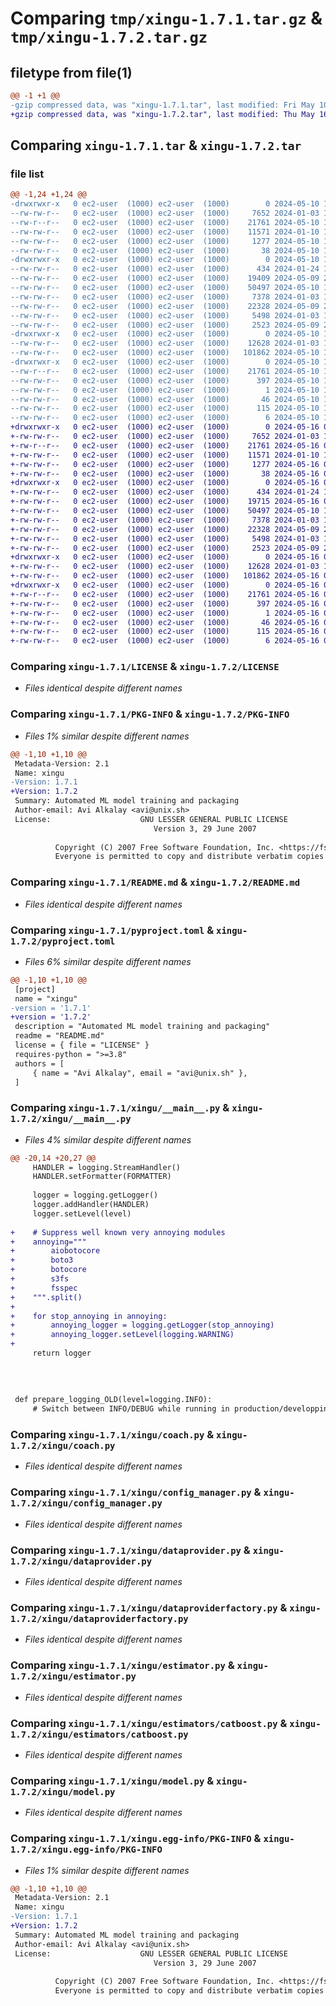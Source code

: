 # Comparing `tmp/xingu-1.7.1.tar.gz` & `tmp/xingu-1.7.2.tar.gz`

## filetype from file(1)

```diff
@@ -1 +1 @@
-gzip compressed data, was "xingu-1.7.1.tar", last modified: Fri May 10 13:22:03 2024, max compression
+gzip compressed data, was "xingu-1.7.2.tar", last modified: Thu May 16 01:22:08 2024, max compression
```

## Comparing `xingu-1.7.1.tar` & `xingu-1.7.2.tar`

### file list

```diff
@@ -1,24 +1,24 @@
-drwxrwxr-x   0 ec2-user  (1000) ec2-user  (1000)        0 2024-05-10 13:22:03.640466 xingu-1.7.1/
--rw-rw-r--   0 ec2-user  (1000) ec2-user  (1000)     7652 2024-01-03 19:20:34.000000 xingu-1.7.1/LICENSE
--rw-r--r--   0 ec2-user  (1000) ec2-user  (1000)    21761 2024-05-10 13:22:03.640466 xingu-1.7.1/PKG-INFO
--rw-rw-r--   0 ec2-user  (1000) ec2-user  (1000)    11571 2024-01-10 19:09:00.000000 xingu-1.7.1/README.md
--rw-rw-r--   0 ec2-user  (1000) ec2-user  (1000)     1277 2024-05-10 13:21:14.000000 xingu-1.7.1/pyproject.toml
--rw-rw-r--   0 ec2-user  (1000) ec2-user  (1000)       38 2024-05-10 13:22:03.640466 xingu-1.7.1/setup.cfg
-drwxrwxr-x   0 ec2-user  (1000) ec2-user  (1000)        0 2024-05-10 13:22:03.636466 xingu-1.7.1/xingu/
--rw-rw-r--   0 ec2-user  (1000) ec2-user  (1000)      434 2024-01-24 19:13:14.000000 xingu-1.7.1/xingu/__init__.py
--rw-rw-r--   0 ec2-user  (1000) ec2-user  (1000)    19409 2024-05-09 20:29:57.000000 xingu-1.7.1/xingu/__main__.py
--rw-rw-r--   0 ec2-user  (1000) ec2-user  (1000)    50497 2024-05-10 13:13:55.000000 xingu-1.7.1/xingu/coach.py
--rw-rw-r--   0 ec2-user  (1000) ec2-user  (1000)     7378 2024-01-03 19:20:34.000000 xingu-1.7.1/xingu/config_manager.py
--rw-rw-r--   0 ec2-user  (1000) ec2-user  (1000)    22328 2024-05-09 20:54:52.000000 xingu-1.7.1/xingu/dataprovider.py
--rw-rw-r--   0 ec2-user  (1000) ec2-user  (1000)     5498 2024-01-03 19:20:34.000000 xingu-1.7.1/xingu/dataproviderfactory.py
--rw-rw-r--   0 ec2-user  (1000) ec2-user  (1000)     2523 2024-05-09 20:50:35.000000 xingu-1.7.1/xingu/estimator.py
-drwxrwxr-x   0 ec2-user  (1000) ec2-user  (1000)        0 2024-05-10 13:22:03.636466 xingu-1.7.1/xingu/estimators/
--rw-rw-r--   0 ec2-user  (1000) ec2-user  (1000)    12628 2024-01-03 19:20:34.000000 xingu-1.7.1/xingu/estimators/catboost.py
--rw-rw-r--   0 ec2-user  (1000) ec2-user  (1000)   101862 2024-05-10 13:13:05.000000 xingu-1.7.1/xingu/model.py
-drwxrwxr-x   0 ec2-user  (1000) ec2-user  (1000)        0 2024-05-10 13:22:03.636466 xingu-1.7.1/xingu.egg-info/
--rw-r--r--   0 ec2-user  (1000) ec2-user  (1000)    21761 2024-05-10 13:22:03.000000 xingu-1.7.1/xingu.egg-info/PKG-INFO
--rw-rw-r--   0 ec2-user  (1000) ec2-user  (1000)      397 2024-05-10 13:22:03.000000 xingu-1.7.1/xingu.egg-info/SOURCES.txt
--rw-rw-r--   0 ec2-user  (1000) ec2-user  (1000)        1 2024-05-10 13:22:03.000000 xingu-1.7.1/xingu.egg-info/dependency_links.txt
--rw-rw-r--   0 ec2-user  (1000) ec2-user  (1000)       46 2024-05-10 13:22:03.000000 xingu-1.7.1/xingu.egg-info/entry_points.txt
--rw-rw-r--   0 ec2-user  (1000) ec2-user  (1000)      115 2024-05-10 13:22:03.000000 xingu-1.7.1/xingu.egg-info/requires.txt
--rw-rw-r--   0 ec2-user  (1000) ec2-user  (1000)        6 2024-05-10 13:22:03.000000 xingu-1.7.1/xingu.egg-info/top_level.txt
+drwxrwxr-x   0 ec2-user  (1000) ec2-user  (1000)        0 2024-05-16 01:22:08.088120 xingu-1.7.2/
+-rw-rw-r--   0 ec2-user  (1000) ec2-user  (1000)     7652 2024-01-03 19:20:34.000000 xingu-1.7.2/LICENSE
+-rw-r--r--   0 ec2-user  (1000) ec2-user  (1000)    21761 2024-05-16 01:22:08.088120 xingu-1.7.2/PKG-INFO
+-rw-rw-r--   0 ec2-user  (1000) ec2-user  (1000)    11571 2024-01-10 19:09:00.000000 xingu-1.7.2/README.md
+-rw-rw-r--   0 ec2-user  (1000) ec2-user  (1000)     1277 2024-05-16 01:21:25.000000 xingu-1.7.2/pyproject.toml
+-rw-rw-r--   0 ec2-user  (1000) ec2-user  (1000)       38 2024-05-16 01:22:08.088120 xingu-1.7.2/setup.cfg
+drwxrwxr-x   0 ec2-user  (1000) ec2-user  (1000)        0 2024-05-16 01:22:08.088120 xingu-1.7.2/xingu/
+-rw-rw-r--   0 ec2-user  (1000) ec2-user  (1000)      434 2024-01-24 19:13:14.000000 xingu-1.7.2/xingu/__init__.py
+-rw-rw-r--   0 ec2-user  (1000) ec2-user  (1000)    19715 2024-05-16 01:21:08.000000 xingu-1.7.2/xingu/__main__.py
+-rw-rw-r--   0 ec2-user  (1000) ec2-user  (1000)    50497 2024-05-10 13:13:55.000000 xingu-1.7.2/xingu/coach.py
+-rw-rw-r--   0 ec2-user  (1000) ec2-user  (1000)     7378 2024-01-03 19:20:34.000000 xingu-1.7.2/xingu/config_manager.py
+-rw-rw-r--   0 ec2-user  (1000) ec2-user  (1000)    22328 2024-05-09 20:54:52.000000 xingu-1.7.2/xingu/dataprovider.py
+-rw-rw-r--   0 ec2-user  (1000) ec2-user  (1000)     5498 2024-01-03 19:20:34.000000 xingu-1.7.2/xingu/dataproviderfactory.py
+-rw-rw-r--   0 ec2-user  (1000) ec2-user  (1000)     2523 2024-05-09 20:50:35.000000 xingu-1.7.2/xingu/estimator.py
+drwxrwxr-x   0 ec2-user  (1000) ec2-user  (1000)        0 2024-05-16 01:22:08.088120 xingu-1.7.2/xingu/estimators/
+-rw-rw-r--   0 ec2-user  (1000) ec2-user  (1000)    12628 2024-01-03 19:20:34.000000 xingu-1.7.2/xingu/estimators/catboost.py
+-rw-rw-r--   0 ec2-user  (1000) ec2-user  (1000)   101862 2024-05-16 01:14:37.000000 xingu-1.7.2/xingu/model.py
+drwxrwxr-x   0 ec2-user  (1000) ec2-user  (1000)        0 2024-05-16 01:22:08.088120 xingu-1.7.2/xingu.egg-info/
+-rw-r--r--   0 ec2-user  (1000) ec2-user  (1000)    21761 2024-05-16 01:22:08.000000 xingu-1.7.2/xingu.egg-info/PKG-INFO
+-rw-rw-r--   0 ec2-user  (1000) ec2-user  (1000)      397 2024-05-16 01:22:08.000000 xingu-1.7.2/xingu.egg-info/SOURCES.txt
+-rw-rw-r--   0 ec2-user  (1000) ec2-user  (1000)        1 2024-05-16 01:22:08.000000 xingu-1.7.2/xingu.egg-info/dependency_links.txt
+-rw-rw-r--   0 ec2-user  (1000) ec2-user  (1000)       46 2024-05-16 01:22:08.000000 xingu-1.7.2/xingu.egg-info/entry_points.txt
+-rw-rw-r--   0 ec2-user  (1000) ec2-user  (1000)      115 2024-05-16 01:22:08.000000 xingu-1.7.2/xingu.egg-info/requires.txt
+-rw-rw-r--   0 ec2-user  (1000) ec2-user  (1000)        6 2024-05-16 01:22:08.000000 xingu-1.7.2/xingu.egg-info/top_level.txt
```

### Comparing `xingu-1.7.1/LICENSE` & `xingu-1.7.2/LICENSE`

 * *Files identical despite different names*

### Comparing `xingu-1.7.1/PKG-INFO` & `xingu-1.7.2/PKG-INFO`

 * *Files 1% similar despite different names*

```diff
@@ -1,10 +1,10 @@
 Metadata-Version: 2.1
 Name: xingu
-Version: 1.7.1
+Version: 1.7.2
 Summary: Automated ML model training and packaging
 Author-email: Avi Alkalay <avi@unix.sh>
 License:                    GNU LESSER GENERAL PUBLIC LICENSE
                                Version 3, 29 June 2007
         
          Copyright (C) 2007 Free Software Foundation, Inc. <https://fsf.org/>
          Everyone is permitted to copy and distribute verbatim copies
```

### Comparing `xingu-1.7.1/README.md` & `xingu-1.7.2/README.md`

 * *Files identical despite different names*

### Comparing `xingu-1.7.1/pyproject.toml` & `xingu-1.7.2/pyproject.toml`

 * *Files 6% similar despite different names*

```diff
@@ -1,10 +1,10 @@
 [project]
 name = "xingu"
-version = '1.7.1'
+version = '1.7.2'
 description = "Automated ML model training and packaging"
 readme = "README.md"
 license = { file = "LICENSE" }
 requires-python = ">=3.8"
 authors = [
     { name = "Avi Alkalay", email = "avi@unix.sh" },
 ]
```

### Comparing `xingu-1.7.1/xingu/__main__.py` & `xingu-1.7.2/xingu/__main__.py`

 * *Files 4% similar despite different names*

```diff
@@ -20,14 +20,27 @@
     HANDLER = logging.StreamHandler()
     HANDLER.setFormatter(FORMATTER)
 
     logger = logging.getLogger()
     logger.addHandler(HANDLER)
     logger.setLevel(level)
 
+    # Suppress well known very annoying modules
+    annoying="""
+        aiobotocore
+        boto3
+        botocore
+        s3fs
+        fsspec
+    """.split()
+
+    for stop_annoying in annoying:
+        annoying_logger = logging.getLogger(stop_annoying)
+        annoying_logger.setLevel(logging.WARNING)
+
     return logger
 
 
 
 
 def prepare_logging_OLD(level=logging.INFO):
     # Switch between INFO/DEBUG while running in production/developping:
```

### Comparing `xingu-1.7.1/xingu/coach.py` & `xingu-1.7.2/xingu/coach.py`

 * *Files identical despite different names*

### Comparing `xingu-1.7.1/xingu/config_manager.py` & `xingu-1.7.2/xingu/config_manager.py`

 * *Files identical despite different names*

### Comparing `xingu-1.7.1/xingu/dataprovider.py` & `xingu-1.7.2/xingu/dataprovider.py`

 * *Files identical despite different names*

### Comparing `xingu-1.7.1/xingu/dataproviderfactory.py` & `xingu-1.7.2/xingu/dataproviderfactory.py`

 * *Files identical despite different names*

### Comparing `xingu-1.7.1/xingu/estimator.py` & `xingu-1.7.2/xingu/estimator.py`

 * *Files identical despite different names*

### Comparing `xingu-1.7.1/xingu/estimators/catboost.py` & `xingu-1.7.2/xingu/estimators/catboost.py`

 * *Files identical despite different names*

### Comparing `xingu-1.7.1/xingu/model.py` & `xingu-1.7.2/xingu/model.py`

 * *Files identical despite different names*

### Comparing `xingu-1.7.1/xingu.egg-info/PKG-INFO` & `xingu-1.7.2/xingu.egg-info/PKG-INFO`

 * *Files 1% similar despite different names*

```diff
@@ -1,10 +1,10 @@
 Metadata-Version: 2.1
 Name: xingu
-Version: 1.7.1
+Version: 1.7.2
 Summary: Automated ML model training and packaging
 Author-email: Avi Alkalay <avi@unix.sh>
 License:                    GNU LESSER GENERAL PUBLIC LICENSE
                                Version 3, 29 June 2007
         
          Copyright (C) 2007 Free Software Foundation, Inc. <https://fsf.org/>
          Everyone is permitted to copy and distribute verbatim copies
```

